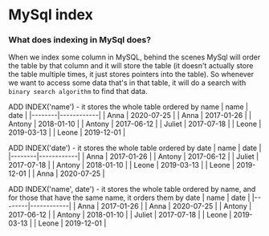 # MySql index

### What does indexing in MySql does?

When we index some column in MySQL, behind the scenes MySql will order the table by that column and it will store the table (it doesn't actually store the table multiple times, it just stores pointers into the table). So whenever we want to access some data that's in that table, it will do a search with `binary search algorithm` to find that data.

ADD INDEX('name') - it stores the whole table ordered by name
| name   | date       |
|--------|------------|
| Anna   | 2020-07-25 |
| Anna   | 2017-01-26 |
| Antony | 2018-01-10 |
| Antony | 2017-06-12 |
| Juliet | 2017-07-18 |
| Leone  | 2019-03-13 |
| Leone  | 2019-12-01 |

ADD INDEX('date') - it stores the whole table ordered by date
| name   | date       |
|--------|------------|
| Anna   | 2017-01-26 |
| Antony | 2017-06-12 |
| Juliet | 2017-07-18 |
| Antony | 2018-01-10 |
| Leone  | 2019-03-13 |
| Leone  | 2019-12-01 |
| Anna   | 2020-07-25 |

ADD INDEX('name', date') - it stores the whole table ordered by name, and for those that have the same name, it orders them by date
| name   | date       |
|--------|------------|
| Anna   | 2017-01-26 |
| Anna   | 2020-07-25 |
| Antony | 2017-06-12 |
| Antony | 2018-01-10 |
| Juliet | 2017-07-18 |
| Leone  | 2019-03-13 |
| Leone  | 2019-12-01 |
